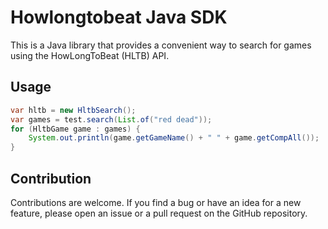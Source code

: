 # Howlongtobeat Java SDK

This is a Java library that provides a convenient way to search for games using the HowLongToBeat (HLTB) API. 


## Usage

```java
var hltb = new HltbSearch();
var games = test.search(List.of("red dead"));
for (HltbGame game : games) {
    System.out.println(game.getGameName() + " " + game.getCompAll());
}
```

## Contribution

Contributions are welcome. If you find a bug or have an idea for a new feature, please open an issue or a pull request on the GitHub repository.